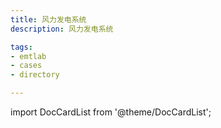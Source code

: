 ```yaml
---
title: 风力发电系统
description: 风力发电系统

tags:
- emtlab
- cases
- directory

---
```


import DocCardList from '@theme/DocCardList';

<DocCardList />
